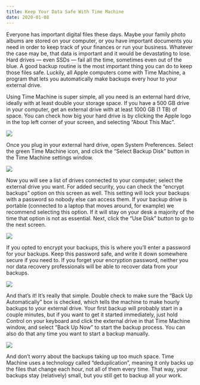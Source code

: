 ```yaml
---
title: Keep Your Data Safe With Time Machine
date: 2020-01-08
---
```

Everyone has important digital files these days. Maybe your family photo albums are stored on your computer, or you have important documents you need in order to keep track of your finances or run your business. Whatever the case may be, that data is important and it would be devastating to lose. Hard drives — even SSDs — fail all the time, sometimes even out of the blue. A good backup routine is the most important thing you can do to keep those files safe. Luckily, all Apple computers come with Time Machine, a program that lets you automatically make backups every hour to your external drive.

Using Time Machine is super simple, all you need is an external hard drive, ideally with at least double your storage space. If you have a 500 GB drive in your computer, get an external drive with at least 1000 GB (1 TB) of space. You can check how big your hard drive is by clicking the Apple logo in the top left corner of your screen, and selecting “About This Mac”.

![](https://miro.medium.com/v2/resize:fit:1400/0*qyINNPxOLCC_MpZM)

Once you plug in your external hard drive, open System Preferences. Select the green Time Machine icon, and click the “Select Backup Disk” button in the Time Machine settings window.

![](https://miro.medium.com/v2/resize:fit:1400/0*SYyi6CBnL-mx8xEl)

Now you will see a list of drives connected to your computer; select the external drive you want. For added security, you can check the “encrypt backups” option on this screen as well. This setting will lock your backups with a password so nobody else can access them. If your backup drive is portable (connected to a laptop that moves around, for example) we recommend selecting this option. If it will stay on your desk a majority of the time that option is not as essential. Next, click the “Use Disk” button to go to the next screen.

![](https://miro.medium.com/v2/resize:fit:1400/0*lj9FmZLtfMI1_Ji-)

If you opted to encrypt your backups, this is where you’ll enter a password for your backups. Keep this password safe, and write it down somewhere secure if you need to. If you forget your encryption password, neither you nor data recovery professionals will be able to recover data from your backups.

![](https://miro.medium.com/v2/resize:fit:1400/0*vNNEC7mL4QME00yV)

And that’s it! It’s really that simple. Double check to make sure the “Back Up Automatically” box is checked, which tells the machine to make hourly backups to your external drive. Your first backup will probably start in a couple minutes, but if you want to get it started immediately, just hold Control on your keyboard and click the external drive in that Time Machine window, and select “Back Up Now” to start the backup process. You can also do that any time you want to start a backup manually.

![](https://miro.medium.com/v2/resize:fit:610/0*fn_DaEloL9CW229N)

And don’t worry about the backups taking up too much space. Time Machine uses a technology called “deduplication”, meaning it only backs up the files that change each hour, not all of them every time. That way, your backups stay (relatively) small, but you still get to backup all your work.
